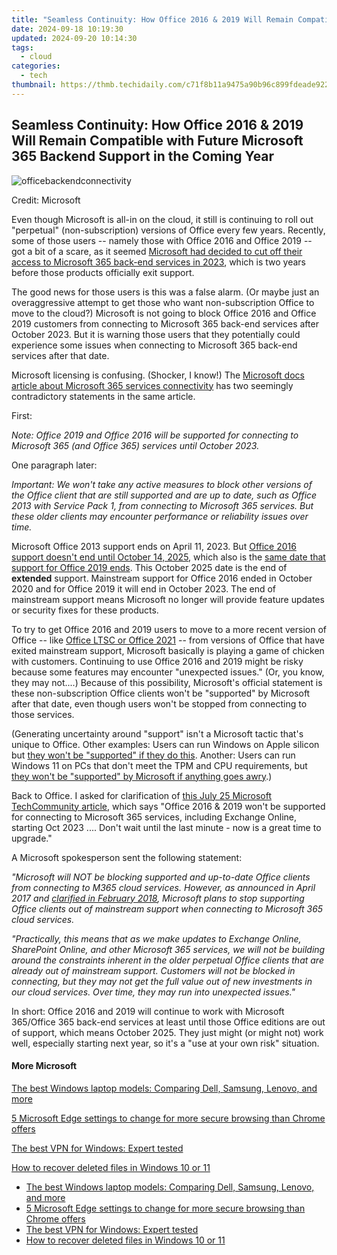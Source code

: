 ```yaml
---
title: "Seamless Continuity: How Office 2016 & 2019 Will Remain Compatible with Future Microsoft 365 Backend Support in the Coming Year"
date: 2024-09-18 10:19:30
updated: 2024-09-20 10:14:30
tags:
  - cloud
categories:
  - tech
thumbnail: https://thmb.techidaily.com/c71f8b11a9475a90b96c899fdeade9228f855c7ed46c02973b8fefdc10e6507c.jpg
---
```


## Seamless Continuity: How Office 2016 & 2019 Will Remain Compatible with Future Microsoft 365 Backend Support in the Coming Year

![officebackendconnectivity](https://www.zdnet.com/a/img/resize/85318d8ecc7a505033b5b64162941cd0b7b0d0ff/2022/08/08/e1d0e5a7-27e5-4c6d-b669-9a0ed1789a98/officebackendconnectivity.jpg?auto=webp&width=1280)

Credit: Microsoft

Even though Microsoft is all-in on the cloud, it still is continuing to roll out "perpetual" (non-subscription) versions of Office every few years. Recently, some of those users -- namely those with Office 2016 and Office 2019 -- got a bit of a scare, as it seemed [Microsoft had decided to cut off their access to Microsoft 365 back-end services in 2023](https://redmondmag.com/articles/2022/07/25/office-2016-and-office-2019-to-lose-microsoft-365-connections-next-year.aspx), which is two years before those products officially exit support.   
  
The good news for those users is this was a false alarm. (Or maybe just an overaggressive attempt to get those who want non-subscription Office to move to the cloud?) Microsoft is not going to block Office 2016 and Office 2019 customers from connecting to Microsoft 365 back-end services after October 2023\. But it is warning those users that they potentially could experience some issues when connecting to Microsoft 365 back-end services after that date.  
  
Microsoft licensing is confusing. (Shocker, I know!) The [Microsoft docs article about Microsoft 365 services connectivity](https://docs.microsoft.com/en-us/deployoffice/endofsupport/microsoft-365-services-connectivity) has two seemingly contradictory statements in the same article.   
  
First:   
  
_Note: Office 2019 and Office 2016 will be supported for connecting to Microsoft 365 (and Office 365) services until October 2023._   
  
One paragraph later:   
  
_Important: We won't take any active measures to block other versions of the Office client that are still supported and are up to date, such as Office 2013 with Service Pack 1, from connecting to Microsoft 365 services. But these older clients may encounter performance or reliability issues over time._   
  
Microsoft Office 2013 support ends on April 11, 2023\. But [Office 2016 support doesn't end until October 14, 2025](https://docs.microsoft.com/en-us/lifecycle/products/microsoft-office-2016), which also is the [same date that support for Office 2019 ends](https://docs.microsoft.com/en-us/lifecycle/products/microsoft-office-2019). This October 2025 date is the end of **extended** support. Mainstream support for Office 2016 ended in October 2020 and for Office 2019 it will end in October 2023\. The end of mainstream support means Microsoft no longer will provide feature updates or security fixes for these products.

To try to get Office 2016 and 2019 users to move to a more recent version of Office -- like [Office LTSC or Office 2021](https://www.zdnet.com/article/microsofts-new-non-subscription-office-2021-starts-at-150-and-arrives-october-5/) \-- from versions of Office that have exited mainstream support, Microsoft basically is playing a game of chicken with customers. Continuing to use Office 2016 and 2019 might be risky because some features may encounter "unexpected issues." (Or, you know, they may not....) Because of this possibility, Microsoft's official statement is these non-subscription Office clients won't be "supported" by Microsoft after that date, even though users won't be stopped from connecting to those services.

(Generating uncertainty around "support" isn't a Microsoft tactic that's unique to Office. Other examples: Users can run Windows on Apple silicon but [they won't be "supported" if they do this](https://getwired.com/2022/02/03/can-you-run-windows-on-arm-on-an-apple-silicon-mac-after-all-it-depends/). Another: Users can run Windows 11 on PCs that don't meet the TPM and CPU requirements, but [they won't be "supported" by Microsoft if anything goes awry](https://www.zdnet.com/article/microsoft-leaves-a-loophole-for-those-wanting-to-run-windows-11-on-unsupported-hardware/).)

Back to Office. I asked for clarification of [this July 25 Microsoft TechCommunity article](https://techcommunity.microsoft.com/t5/microsoft-mechanics-blog/office-and-microsoft-365-apps-deployment-amp-update-management/ba-p/3580592), which says "Office 2016 & 2019 won't be supported for connecting to Microsoft 365 services, including Exchange Online, starting Oct 2023 .... Don't wait until the last minute - now is a great time to upgrade." 

A Microsoft spokesperson sent the following statement:  
  
_"Microsoft will NOT be blocking supported and up-to-date Office clients from connecting to M365 cloud services. However, as announced in April 2017 and [clarified in February 2018](https://www.microsoft.com/en-us/microsoft-365/blog/2018/09/06/helping-customers-shift-to-a-modern-desktop/), Microsoft plans to stop supporting Office clients out of mainstream support when connecting to Microsoft 365 cloud services._   
  
_"Practically, this means that as we make updates to Exchange Online, SharePoint Online, and other Microsoft 365 services, we will not be building around the constraints inherent in the older perpetual Office clients that are already out of mainstream support. Customers will not be blocked in connecting, but they may not get the full value out of new investments in our cloud services. Over time, they may run into unexpected issues."_   
  
In short: Office 2016 and 2019 will continue to work with Microsoft 365/Office 365 back-end services at least until those Office editions are out of support, which means October 2025\. They just might (or might not) work well, especially starting next year, so it's a "use at your own risk" situation.

#### More Microsoft

[The best Windows laptop models: Comparing Dell, Samsung, Lenovo, and more](https://www.zdnet.com/article/best-windows-laptop/ "The best Windows laptop models: Comparing Dell, Samsung, Lenovo, and more")

[5 Microsoft Edge settings to change for more secure browsing than Chrome offers](https://www.zdnet.com/article/5-microsoft-edge-settings-to-change-for-more-secure-browsing-than-chrome-offers/ "5 Microsoft Edge settings to change for more secure browsing than Chrome offers")

[The best VPN for Windows: Expert tested](https://www.zdnet.com/article/best-vpn-for-windows-pc/ "The best VPN for Windows: Expert tested")

[How to recover deleted files in Windows 10 or 11](https://www.zdnet.com/article/how-to-recover-deleted-files-in-windows-10-or-11/ "How to recover deleted files in Windows 10 or 11")

* [The best Windows laptop models: Comparing Dell, Samsung, Lenovo, and more](https://www.zdnet.com/article/best-windows-laptop/ "The best Windows laptop models: Comparing Dell, Samsung, Lenovo, and more")
* [5 Microsoft Edge settings to change for more secure browsing than Chrome offers](https://www.zdnet.com/article/5-microsoft-edge-settings-to-change-for-more-secure-browsing-than-chrome-offers/ "5 Microsoft Edge settings to change for more secure browsing than Chrome offers")
* [The best VPN for Windows: Expert tested](https://www.zdnet.com/article/best-vpn-for-windows-pc/ "The best VPN for Windows: Expert tested")
* [How to recover deleted files in Windows 10 or 11](https://www.zdnet.com/article/how-to-recover-deleted-files-in-windows-10-or-11/ "How to recover deleted files in Windows 10 or 11")

<ins class="adsbygoogle"
     style="display:block"
     data-ad-format="autorelaxed"
     data-ad-client="ca-pub-7571918770474297"
     data-ad-slot="1223367746"></ins>



<ins class="adsbygoogle"
     style="display:block"
     data-ad-client="ca-pub-7571918770474297"
     data-ad-slot="8358498916"
     data-ad-format="auto"
     data-full-width-responsive="true"></ins>
